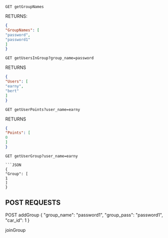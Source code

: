 ```
GET getGroupNames
```

RETURNS:

```JSON
{
"GroupNames": [
"password",
"password1"
]
}
```

```
GET getUsersInGroup?group_name=password
```

RETURNS

```JSON
{
"Users": [
"earny",
"bert"
]
}
```

```
GET getUserPoints?user_name=earny
```

RETURNS

```JSON
{
"Points": [
0
]
}
```

````
GET getUserGroup?user_name=earny

```JSON
{
"Group": [
1
]
}
````

## POST REQUESTS

POST
addGroup
{
    "group_name": "password1",
    "group_pass": "password1",
    "car_id": 1
}

joinGroup
